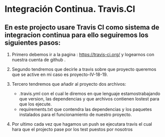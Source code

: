 # Integración Continua. Travis.CI

## En este projecto usare Travis CI como sistema de integracion continua para ello seguiremos los siguientes pasos:

1. Primero debemos ir a la pagina : https://travis-ci.org/ y logearnos con nuestra cuenta de github .

2. Segundo tendremos que decirle a travis sobre que proyecto queremos que se active en mi caso es proyecto-IV-18-19.

3. Tercero tendremos que añadir al proyecto dos archivos:

	- .travis.yml con el cual le diremos en que lenguaje estamostrabajando que version, las dependencias  y que archivos contienen lostest para que los ejecute.
	- requirements.txt que contendra las dependencias y los paquetes instalados para el funcionamiento de nuestro proyecto.

4. Por ultimo cada vez que hagamos un push se ejecutara travis el cual hara que el projecto pase por los test puestos por nosotros 
